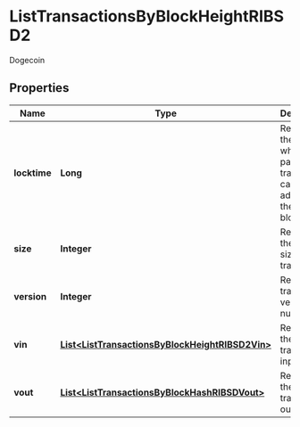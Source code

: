 

# ListTransactionsByBlockHeightRIBSD2

Dogecoin

## Properties

| Name | Type | Description | Notes |
|------------ | ------------- | ------------- | -------------|
|**locktime** | **Long** | Represents the time at which a particular transaction can be added to the blockchain. |  |
|**size** | **Integer** | Represents the total size of this transaction. |  |
|**version** | **Integer** | Represents transaction version number. |  |
|**vin** | [**List&lt;ListTransactionsByBlockHeightRIBSD2Vin&gt;**](ListTransactionsByBlockHeightRIBSD2Vin.md) | Represents the transaction inputs. |  |
|**vout** | [**List&lt;ListTransactionsByBlockHashRIBSDVout&gt;**](ListTransactionsByBlockHashRIBSDVout.md) | Represents the transaction outputs. |  |




